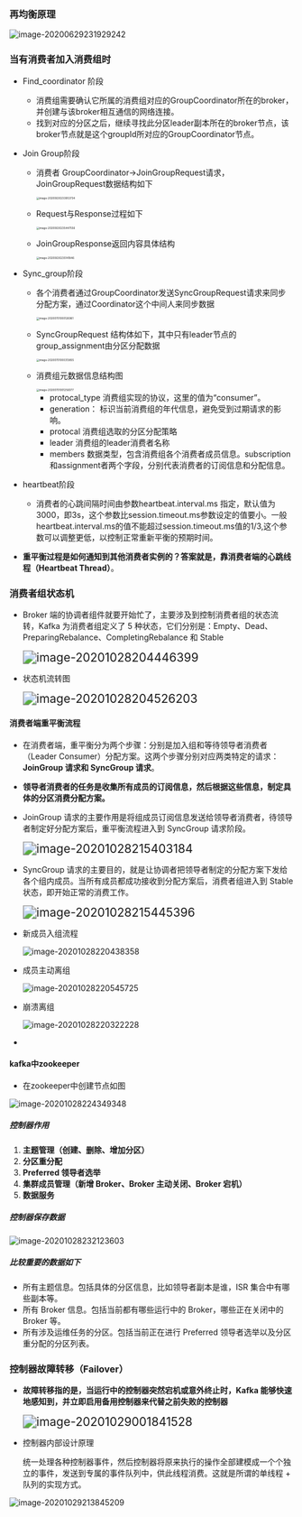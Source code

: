 ### 再均衡原理

![image-20200629231929242](assets/image-20200629231929242.png)

### 当有消费者加入消费组时

- Find_coordinator 阶段
  
  - 消费组需要确认它所属的消费组对应的GroupCoordinator所在的broker，并创建与该broker相互通信的网络连接。
  - 找到对应的分区之后，继续寻找此分区leader副本所在的broker节点，该broker节点就是这个groupId所对应的GroupCoordinator节点。

- Join Group阶段
  
  - 消费者 GroupCoordinator->JoinGroupRequest请求，JoinGroupRequest数据结构如下
    
    <img src="assets/image-20200630233953734.png" alt="image-20200630233953734" style="zoom:33%;" />
  
  - Request与Response过程如下
    
    <img src="assets/image-20200630235447556.png" alt="image-20200630235447556" style="zoom: 33%;" />
  
  - JoinGroupResponse返回内容具体结构
    
    <img src="assets/image-20200630235141846.png" alt="image-20200630235141846" style="zoom:33%;" />

- Sync_group阶段
  
  - 各个消费者通过GroupCoordinator发送SyncGroupRequest请求来同步分配方案，通过Coordinator这个中间人来同步数据
    
    <img src="assets/image-20200701000126961.png" alt="image-20200701000126961" style="zoom:33%;" />
  
  - SyncGroupRequest 结构体如下，其中只有leader节点的group_assignment由分区分配数据
    
    <img src="assets/image-20200701000313855.png" alt="image-20200701000313855" style="zoom:33%;" />
  
  - 消费组元数据信息结构图
    
    <img src="assets/image-20200701001256077.png" alt="image-20200701001256077" style="zoom:33%;" />
    
    - protocal_type 消费组实现的协议，这里的值为“consumer”。
    - generation： 标识当前消费组的年代信息，避免受到过期请求的影响。
    - protocal 消费组选取的分区分配策略
    - leader 消费组的leader消费者名称
    - members 数据类型，包含消费组各个消费者成员信息。subscription和assignment者两个字段，分别代表消费者的订阅信息和分配信息。

- heartbeat阶段
  
  - 消费者的心跳间隔时间由参数heartbeat.interval.ms 指定，默认值为3000，即3s，这个参数比session.timeout.ms参数设定的值要小。一般heartbeat.interval.ms的值不能超过session.timeout.ms值的1/3,这个参数可以调整更低，以控制正常重新平衡的预期时间。

- **重平衡过程是如何通知到其他消费者实例的？答案就是，靠消费者端的心跳线程（Heartbeat Thread）**。

### 消费者组状态机

- Broker 端的协调者组件就要开始忙了，主要涉及到控制消费者组的状态流转，Kafka 为消费者组定义了 5 种状态，它们分别是：Empty、Dead、PreparingRebalance、CompletingRebalance 和 Stable
  
  <img src="assets/image-20201028204446399.png" alt="image-20201028204446399" style="zoom:150%;" />

- 状态机流转图
  
  <img src="assets/image-20201028204526203.png" alt="image-20201028204526203" style="zoom:150%;" />

#### 消费者端重平衡流程

- 在消费者端，重平衡分为两个步骤：分别是加入组和等待领导者消费者（Leader Consumer）分配方案。这两个步骤分别对应两类特定的请求：**JoinGroup 请求和 SyncGroup 请求**。

- **领导者消费者的任务是收集所有成员的订阅信息，然后根据这些信息，制定具体的分区消费分配方案。**

- JoinGroup 请求的主要作用是将组成员订阅信息发送给领导者消费者，待领导者制定好分配方案后，重平衡流程进入到 SyncGroup 请求阶段。
  
  <img src="assets/image-20201028215403184.png" alt="image-20201028215403184" style="zoom:150%;" />

- SyncGroup 请求的主要目的，就是让协调者把领导者制定的分配方案下发给各个组内成员。当所有成员都成功接收到分配方案后，消费者组进入到 Stable 状态，即开始正常的消费工作。
  
  <img src="assets/image-20201028215445396.png" alt="image-20201028215445396" style="zoom:150%;" />

- 新成员入组流程
  
  ![image-20201028220438358](assets/image-20201028220438358.png)

- 成员主动离组
  
  ![image-20201028220545725](assets/image-20201028220545725.png)

- 崩溃离组
  
  ![image-20201028220322228](assets/image-20201028220322228.png)

- 

#### kafka中zookeeper

- 在zookeeper中创建节点如图

![image-20201028224349348](assets/image-20201028224349348.png)

##### 控制器作用

1. **主题管理（创建、删除、增加分区）**
2. **分区重分配**
3. **Preferred 领导者选举**
4. **集群成员管理（新增 Broker、Broker 主动关闭、Broker 宕机）**
5. **数据服务**

##### 控制器保存数据

![image-20201028232123603](assets/image-20201028232123603.png)

##### 比较重要的数据如下

- 所有主题信息。包括具体的分区信息，比如领导者副本是谁，ISR 集合中有哪些副本等。
- 所有 Broker 信息。包括当前都有哪些运行中的 Broker，哪些正在关闭中的 Broker 等。
- 所有涉及运维任务的分区。包括当前正在进行 Preferred 领导者选举以及分区重分配的分区列表。

### 控制器故障转移（Failover）

- **故障转移指的是，当运行中的控制器突然宕机或意外终止时，Kafka 能够快速地感知到，并立即启用备用控制器来代替之前失败的控制器**
  
  <img src="assets/image-20201029001841528.png" alt="image-20201029001841528" style="zoom:150%;" />

- 控制器内部设计原理
  
  统一处理各种控制器事件，然后控制器将原来执行的操作全部建模成一个个独立的事件，发送到专属的事件队列中，供此线程消费。这就是所谓的单线程 + 队列的实现方式。

![image-20201029213845209](assets/image-20201029213845209.png)